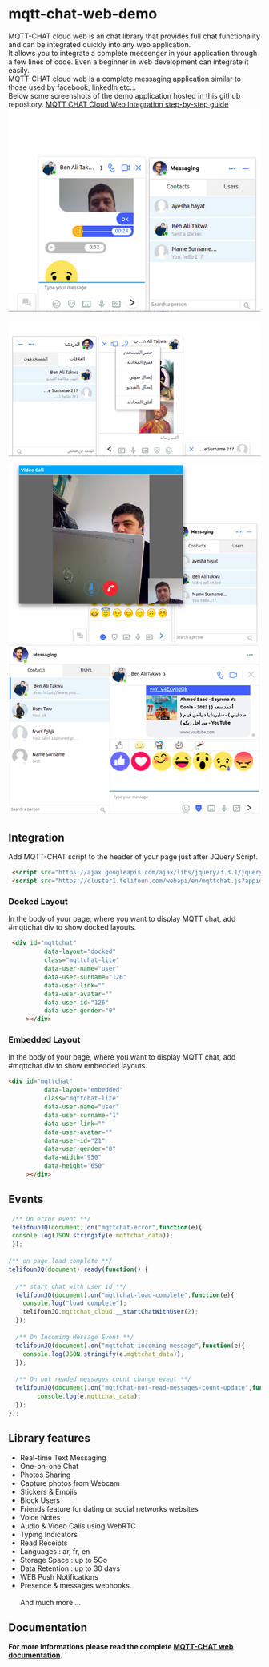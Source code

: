# mqtt-chat-web-demo
MQTT-CHAT cloud web  is an chat library that provides full chat functionality and can be integrated  quickly into any web application.
<br>It allows you to integrate a complete messenger in your application through a few lines of code. Even a beginner in web development can integrate it easily. 
<br>MQTT-CHAT cloud web is a complete messaging application similar to those used by facebook, linkedIn etc...
<br>Below some screenshots of the demo application hosted in this github repository.
<a href="https://medium.com/p/d2a1d1ed84c0">MQTT CHAT Cloud Web Integration step-by-step guide</a>
<img src="https://github.com/medaboub/mqtt-chat-web-demo/blob/main/photos/screenshot_docked.png"><br><br>
<img src="https://github.com/medaboub/mqtt-chat-web-demo/blob/main/photos/screenshot_docked05.png">

<img src="https://github.com/medaboub/mqtt-chat-web-demo/blob/main/photos/screenshot_docked03.png">

<img src="https://github.com/medaboub/mqtt-chat-web-demo/blob/main/photos/screenshot_embedded.png">

## Integration
Add MQTT-CHAT  script to the header of your page just after JQuery Script.
```html
 <script src="https://ajax.googleapis.com/ajax/libs/jquery/3.3.1/jquery.min.js"></script> 
 <script src="https://cluster1.telifoun.com/webapi/en/mqttchat.js?appid=mqttchat-87226030&uf=0"></script>
```

### Docked Layout
In the body of your page, where you want to display MQTT chat,  add #mqttchat div to show docked layouts.
```html
 <div id="mqttchat"   
          data-layout="docked"   
          class="mqttchat-lite" 
          data-user-name="user"
          data-user-surname="126"
          data-user-link=""
          data-user-avatar=""          
          data-user-id="126"
          data-user-gender="0"          
     ></div>
```

### Embedded Layout
In the body of your page, where you want to display MQTT chat,  add #mqttchat div to show embedded layouts.
```html
<div id="mqttchat"   
          data-layout="embedded"   
          class="mqttchat-lite" 
          data-user-name="user"
          data-user-surname="1"
          data-user-link=""
          data-user-avatar=""          
          data-user-id="21"
          data-user-gender="0"  
          data-width="950"
          data-height="650"        
     ></div>
```

## Events

```javascript
 /** On error event **/
 telifounJQ(document).on("mqttchat-error",function(e){
 console.log(JSON.stringify(e.mqttchat_data));
 });

/** on page load complete **/
telifounJQ(document).ready(function() {

  /** start chat with user id **/
  telifounJQ(document).on("mqttchat-load-complete",function(e){
    console.log("load complete");
    telifounJQ.mqttchat_cloud.__startChatWithUser(2);
  });

  /** On Incoming Message Event **/
  telifounJQ(document).on("mqttchat-incoming-message",function(e){
    console.log(JSON.stringify(e.mqttchat_data));
  });

  /** On not readed messages count change event **/
  telifounJQ(document).on("mqttchat-not-read-messages-count-update",function(e){
        console.log(e.mqttchat_data);
  });
});

```


## Library features
- Real-time Text Messaging
- One-on-one Chat
- Photos Sharing
- Capture photos from Webcam
- Stickers & Emojis
- Block Users
- Friends feature for dating or social networks websites
- Voice Notes
- Audio & Video Calls using WebRTC
- Typing Indicators
- Read Receipts
- Languages : ar, fr, en
- Storage Space : up to 5Go
- Data Retention : up to 30 days
- WEB Push Notifications
- Presence & messages webhooks.
<br><br>And much more ...

## Documentation
__For more informations please read the complete <a href="https://doc.mqtt-chat.com/mqttchat-cloud-web/integration">MQTT-CHAT web documentation</a>.__

